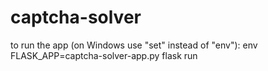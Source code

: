 # captcha-solver
to run the app (on Windows use "set" instead of "env"):
env FLASK_APP=captcha-solver-app.py
flask run
